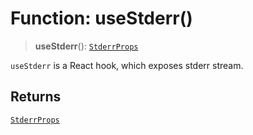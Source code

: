 # Function: useStderr()

> **useStderr**(): [`StderrProps`](../type-aliases/StderrProps.md)

`useStderr` is a React hook, which exposes stderr stream.

## Returns

[`StderrProps`](../type-aliases/StderrProps.md)
